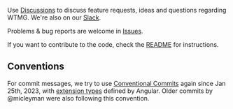 Use [Discussions](https://github.com/WelcometoMyGarden/welcometomygarden/discussions) to discuss feature requests, ideas and questions regarding WTMG. We're also on our [Slack](https://join.slack.com/t/welcometomygarden/shared_invite/zt-f31i37dj-_zFgnfe40B6EexJuB2f_~w).

Problems & bug reports are welcome in [Issues](https://github.com/WelcometoMyGarden/welcometomygarden/issues).

If you want to contribute to the code, check the [README](https://github.com/WelcometoMyGarden/welcometomygarden) for instructions.

## Conventions

For commit messages, we try to use [Conventional Commits](https://www.conventionalcommits.org/en/v1.0.0/#specification) again since Jan 25th, 2023, with [extension types](https://github.com/angular/angular/blob/22b96b9/CONTRIBUTING.md#type) defined by Angular. Older commits by @micleyman were also following this convention.
